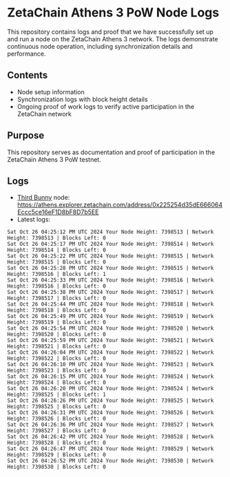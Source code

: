 # ZetaChain Athens 3 PoW Node Logs
This repository contains logs and proof that we have successfully set up and run a node on the ZetaChain Athens 3 network. The logs demonstrate continuous node operation, including synchronization details and performance.

## Contents
- Node setup information
- Synchronization logs with block height details
- Ongoing proof of work logs to verify active participation in the ZetaChain network

## Purpose
This repository serves as documentation and proof of participation in the ZetaChain Athens 3 PoW testnet.

## Logs

- [Third Bunny](https://thirdbunny.xyz/) node: https://athens.explorer.zetachain.com/address/0x225254d35dE666064Eccc5ce16eF1D8bF8D7b5EE
- Latest logs:
```
Sat Oct 26 04:25:12 PM UTC 2024 Your Node Height: 7398513 | Network Height: 7398513 | Blocks Left: 0
Sat Oct 26 04:25:17 PM UTC 2024 Your Node Height: 7398514 | Network Height: 7398514 | Blocks Left: 0
Sat Oct 26 04:25:22 PM UTC 2024 Your Node Height: 7398515 | Network Height: 7398515 | Blocks Left: 0
Sat Oct 26 04:25:28 PM UTC 2024 Your Node Height: 7398515 | Network Height: 7398516 | Blocks Left: 1
Sat Oct 26 04:25:33 PM UTC 2024 Your Node Height: 7398516 | Network Height: 7398516 | Blocks Left: 0
Sat Oct 26 04:25:38 PM UTC 2024 Your Node Height: 7398517 | Network Height: 7398517 | Blocks Left: 0
Sat Oct 26 04:25:44 PM UTC 2024 Your Node Height: 7398518 | Network Height: 7398518 | Blocks Left: 0
Sat Oct 26 04:25:49 PM UTC 2024 Your Node Height: 7398519 | Network Height: 7398519 | Blocks Left: 0
Sat Oct 26 04:25:54 PM UTC 2024 Your Node Height: 7398520 | Network Height: 7398520 | Blocks Left: 0
Sat Oct 26 04:25:59 PM UTC 2024 Your Node Height: 7398521 | Network Height: 7398521 | Blocks Left: 0
Sat Oct 26 04:26:04 PM UTC 2024 Your Node Height: 7398522 | Network Height: 7398522 | Blocks Left: 0
Sat Oct 26 04:26:10 PM UTC 2024 Your Node Height: 7398523 | Network Height: 7398523 | Blocks Left: 0
Sat Oct 26 04:26:15 PM UTC 2024 Your Node Height: 7398524 | Network Height: 7398524 | Blocks Left: 0
Sat Oct 26 04:26:20 PM UTC 2024 Your Node Height: 7398524 | Network Height: 7398525 | Blocks Left: 1
Sat Oct 26 04:26:26 PM UTC 2024 Your Node Height: 7398525 | Network Height: 7398525 | Blocks Left: 0
Sat Oct 26 04:26:31 PM UTC 2024 Your Node Height: 7398526 | Network Height: 7398526 | Blocks Left: 0
Sat Oct 26 04:26:36 PM UTC 2024 Your Node Height: 7398527 | Network Height: 7398527 | Blocks Left: 0
Sat Oct 26 04:26:42 PM UTC 2024 Your Node Height: 7398528 | Network Height: 7398528 | Blocks Left: 0
Sat Oct 26 04:26:47 PM UTC 2024 Your Node Height: 7398529 | Network Height: 7398529 | Blocks Left: 0
Sat Oct 26 04:26:52 PM UTC 2024 Your Node Height: 7398530 | Network Height: 7398530 | Blocks Left: 0
```
